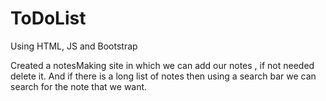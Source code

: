 # ToDoList
Using HTML, JS and Bootstrap



Created a notesMaking site in which we can add our notes ,
if not needed delete it.
And if there is a long list of notes 
then using a search bar we can search for the note that we want.
